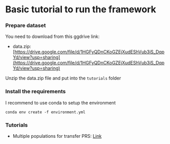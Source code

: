 # Basic tutorial to run the framework

### Prepare dataset

You need to download from this ggdrive link:
- data.zip: [https://drive.google.com/file/d/1HGFyQDnCKoGZEjXudEShVub3iS_DqpYd/view?usp=sharing](https://drive.google.com/file/d/1HGFyQDnCKoGZEjXudEShVub3iS_DqpYd/view?usp=sharing)

Unzip the data.zip file and put into the `tutorials` folder 

### Install the requirements

I recommend to use conda to setup the environment

```
conda env create -f environment.yml
```

### Tutorials

- Multiple populations for transfer PRS: [Link](https://github.com/BiomedicalMachineLearning/VGP/blob/main/Multiple_population_tutorial.ipynb)
